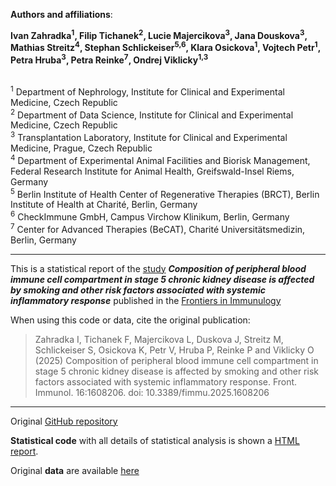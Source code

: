 **Authors and affiliations**:

**Ivan Zahradka<sup>1</sup>, Filip Tichanek<sup>2</sup>, Lucie Majercikova<sup>3</sup>, Jana Douskova<sup>3</sup>, Mathias Streitz<sup>4</sup>, Stephan Schlickeiser<sup>5,6</sup>, Klara Osickova<sup>1</sup>, Vojtech Petr<sup>1</sup>, Petra Hruba<sup>3</sup>, Petra Reinke<sup>7</sup>, Ondrej Viklicky<sup>1,3</sup>**  
<br>
    
<sup>1</sup> Department of Nephrology, Institute for Clinical and Experimental Medicine, Czech Republic    
<sup>2</sup> Department of Data Science, Institute for Clinical and Experimental Medicine, Czech Republic    
<sup>3</sup> Transplantation Laboratory, Institute for Clinical and Experimental Medicine, Prague, Czech Republic  
<sup>4</sup> Department of Experimental Animal Facilities and Biorisk Management, Federal Research Institute for Animal Health, Greifswald-Insel Riems, Germany   
<sup>5</sup> Berlin Institute of Health Center of Regenerative Therapies (BRCT), Berlin Institute of Health at Charité, Berlin, Germany    
<sup>6</sup> CheckImmune GmbH, Campus Virchow Klinikum, Berlin, Germany     
<sup>7</sup> Center for Advanced Therapies (BeCAT), Charité Universitätsmedizin, Berlin, Germany  

---------------------------------------------------------------------------------------------------

This is a statistical report of the [study](https://doi.org/10.3389/fimmu.2025.1608206) ***Composition of peripheral blood immune cell compartment in stage 5 chronic kidney disease is affected by smoking and other risk factors associated with systemic inflammatory response*** published in the [Frontiers in Immunulogy](https://www.frontiersin.org/journals/immunology)

When using this code or data, cite the original publication:

> Zahradka I, Tichanek F, Majercikova L, Duskova J, Streitz M, Schlickeiser S, Osickova K, Petr V, Hruba P, Reinke P and Viklicky O (2025) Composition of peripheral blood immune cell compartment in stage 5 chronic kidney disease is affected by smoking and other risk factors associated with systemic inflammatory response. Front. Immunol. 16:1608206. doi: 10.3389/fimmu.2025.1608206

---------------------------------------------------------------------------------------------------

Original [GitHub repository](https://github.com/filip-tichanek/rTX_lymphocytes)

**Statistical code** with all details of statistical analysis is shown a [HTML report](https://filip-tichanek.github.io/rTX_lymphocytes/).

Original **data** are available [here](https://github.com/filip-tichanek/rTX_lymphocytes/blob/main/data_all.csv)




